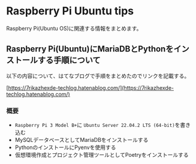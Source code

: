 # Raspberry Pi Ubuntu tips

Raspberry Pi(Ubuntu OS)に関連する情報をまとめます。

## Raspberry Pi(Ubuntu)にMariaDBとPythonをインストールする手順について

以下の内容について、はてなブログで手順をまとめたのでリンクを記載する。

[https://7rikazhexde-techlog.hatenablog.com/](https://7rikazhexde-techlog.hatenablog.com/)

### 概要

- `Raspberry Pi 3 Model B+`に `Ubuntu Server 22.04.2 LTS (64-bit)`を書き込む
- MySQLデータベースとしてMariaDBをインストールする
- PythonのインストールにPyenvを使用する
- 仮想環境作成とプロジェクト管理ツールとしてPoetryをインストールする
